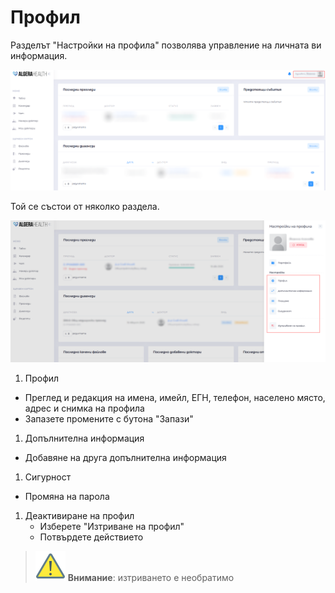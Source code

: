 # Профил

Разделът "Настройки на профила" позволява управление на личната ви информация.

[![Настройки на профила](images/profil-01.png)](images/profil-01.png)

Той се състои от няколко раздела.

[![Профил](images/profil-02.png)](images/profil-02.png)

1. Профил
  - Преглед и редакция на имена, имейл, ЕГН, телефон, населено място, адрес и снимка на профила
  - Запазете промените с бутона "Запази"

1. Допълнителна информация
  - Добавяне на друга допълнителна информация

1. Сигурност
  - Промяна на парола

1. Деактивиране на профил 
   - Изберете "Изтриване на профил"
   - Потвърдете действието
  >  ![Внимание](assets/img/warning.png) **Внимание**: изтриването е необратимо
